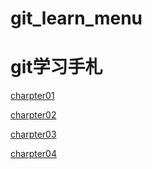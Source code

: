 git\_learn\_menu
===============

# git学习手札

[charpter01]("https://github.com/jeffsui/learngit/blob/master/charpter01.md")

[charpter02]("https://github.com/jeffsui/learngit/blob/master/charpter02.md")

[charpter03]("https://github.com/jeffsui/learngit/blob/master/charpter03.mdd")

[charpter04]("https://github.com/jeffsui/learngit/blob/master/charpter04.md")
